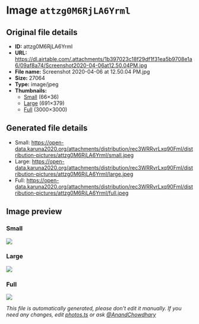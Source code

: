 # Image `attzg0M6RjLA6Yrml`

## Original file details

- **ID:** attzg0M6RjLA6Yrml
- **URL:** https://dl.airtable.com/.attachments/1b397023c18f29df1f31ea5b9708e1a6/09af8a74/Screenshot2020-04-06at12.50.04PM.jpg
- **File name:** Screenshot 2020-04-06 at 12.50.04 PM.jpg
- **Size:** 27064
- **Type:** image/jpeg
- **Thumbnails:**
  - [Small](https://dl.airtable.com/.attachmentThumbnails/fe995e8caeed9ede30a3d36277e4ba91/e3b45d9f) (66×36)
  - [Large](https://dl.airtable.com/.attachmentThumbnails/57fc790fea3af15109c5badf779b211f/c4199a8f) (691×379)
  - [Full](https://dl.airtable.com/.attachmentThumbnails/301c8e9fb334f8a003aa43abbf87f68d/579d042c) (3000×3000)

## Generated file details

- Small: https://open-data.karuna2020.org/attachments/distribution/rec3WRRvrLxq90FmI/distribution-pictures/attzg0M6RjLA6Yrml/small.jpeg
- Large: https://open-data.karuna2020.org/attachments/distribution/rec3WRRvrLxq90FmI/distribution-pictures/attzg0M6RjLA6Yrml/large.jpeg
- Full: https://open-data.karuna2020.org/attachments/distribution/rec3WRRvrLxq90FmI/distribution-pictures/attzg0M6RjLA6Yrml/full.jpeg

## Image preview

### Small

![](https://open-data.karuna2020.org/attachments/distribution/rec3WRRvrLxq90FmI/distribution-pictures/attzg0M6RjLA6Yrml/small.jpeg)

### Large

![](https://open-data.karuna2020.org/attachments/distribution/rec3WRRvrLxq90FmI/distribution-pictures/attzg0M6RjLA6Yrml/large.jpeg)

### Full

![](https://open-data.karuna2020.org/attachments/distribution/rec3WRRvrLxq90FmI/distribution-pictures/attzg0M6RjLA6Yrml/full.jpeg)

_This file is automatically generated, please don't edit it manually. If you need any changes, edit [photos.ts](/photos.ts) or ask [@AnandChowdhary](https://github.com/AnandChowdhary)_
